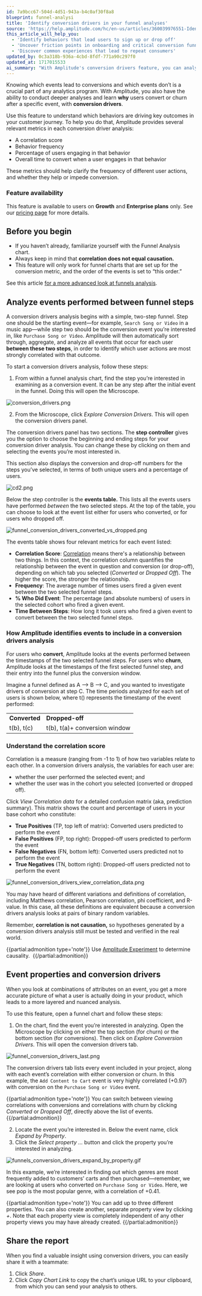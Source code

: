 ```yaml
---
id: 7a9bcc67-504d-4d51-943a-b4c0af30f8a8
blueprint: funnel-analysi
title: 'Identify conversion drivers in your funnel analyses'
source: 'https://help.amplitude.com/hc/en-us/articles/360039976551-Identify-conversion-drivers-in-your-funnel-analyses'
this_article_will_help_you:
  - 'Identify behaviors that lead users to sign up or drop off'
  - 'Uncover friction points in onboarding and critical conversion funnels'
  - 'Discover common experiences that lead to repeat consumers'
updated_by: 0c3a318b-936a-4cbd-8fdf-771a90c297f0
updated_at: 1717015533
ai_summary: "With Amplitude's conversion drivers feature, you can analyze user behaviors leading to conversions. This helps you understand key outcomes in your customer journey. The feature provides metrics like correlation score, behavior frequency, percentage of users engaging, and time to convert. It's available for Growth and Enterprise plans. You can set up a conversion drivers analysis by defining a two-step funnel and exploring events between these steps. The feature allows you to delve deeper into user actions influencing conversions or drop-offs. Remember, correlation doesn't imply causation. Use this insight to optimize your product experience effectively."
---
```

Knowing which events lead to conversions and which events don’t is a crucial part of any analytics program. With Amplitude, you also have the ability to conduct deeper analyses and learn **why** users convert or churn after a specific event, with **conversion drivers**.

Use this feature to understand which behaviors are driving key outcomes in your customer journey. To help you do that, Amplitude provides several relevant metrics in each conversion driver analysis:

* A correlation score
* Behavior frequency
* Percentage of users engaging in that behavior
* Overall time to convert when a user engages in that behavior

These metrics should help clarify the frequency of different user actions, and whether they help or impede conversion.

### Feature availability

This feature is available to users on **Growth** and **Enterprise plans** only. See our [pricing page](https://amplitude.com/pricing) for more details.

## Before you begin

* If you haven’t already, familiarize yourself with the Funnel Analysis chart.
* Always keep in mind that **correlation does not equal causation.**
* This feature will only work for funnel charts that are set up for the conversion metric, and the order of the events is set to “this order.”

See this article [for a more advanced look at funnels analysis](/docs/analytics/charts/funnel-analysis/funnel-analysis-interpret). 

## Analyze events performed between funnel steps

A conversion drivers analysis begins with a simple, two-step funnel. Step one should be the starting event—for example, `Search Song or Video` in a music app—while step two should be the conversion event you’re interested in, like `Purchase Song or Video`. Amplitude will then automatically sort through, aggregate, and analyze all events that occur for each user **between these two steps**, in order to identify which user actions are most strongly correlated with that outcome. 

To start a conversion drivers analysis, follow these steps:

1. From within a funnel analysis chart, find the step you’re interested in examining as a conversion event. It can be any step after the initial event in the funnel. Doing this will open the Microscope.

![conversion_drivers.png](/docs/output/img/funnel-analysis/conversion-drivers-png.png)

2. From the Microscope, click *Explore Conversion Drivers*. This will open the conversion drivers panel.

The conversion drivers panel has two sections. The **step controller** gives you the option to choose the beginning and ending steps for your conversion driver analysis. You can change these by clicking on them and selecting the events you’re most interested in.  
  
This section also displays the conversion and drop-off numbers for the steps you’ve selected, in terms of both unique users and a percentage of users.

![cd2.png](/docs/output/img/funnel-analysis/cd2-png.png)

Below the step controller is the **events table.** This lists all the events users have performed *between* the two selected steps. At the top of the table, you can choose to look at the event list either for users who converted, or for users who dropped off.

![funnel_conversion_drivers_converted_vs_dropped.png](/docs/output/img/funnel-analysis/funnel-conversion-drivers-converted-vs-dropped-png.png)

The events table shows four relevant metrics for each event listed:  

* **Correlation Score**: [Correlation](#01H82R1VSSKZDBJ2RMNNMD25E4) means there's a relationship between two things. In this context, the correlation column quantifies the relationship between the event in question and conversion (or drop-off), depending on which tab you selected (*Converted* or *Dropped Off*). The higher the score, the stronger the relationship.
* **Frequency**: The average number of times users fired a given event between the two selected funnel steps.
* **% Who Did Event**: The percentage (and absolute numbers) of users in the selected cohort who fired a given event.
* **Time Between Steps**: How long it took users who fired a given event to convert between the two selected funnel steps.

### How Amplitude identifies events to include in a conversion drivers analysis

For users who **convert**, Amplitude looks at the events performed between the timestamps of the two selected funnel steps. For users who **churn**, Amplitude looks at the timestamps of the first selected funnel step, and their entry into the funnel plus the conversion window.

Imagine a funnel defined as A --> B --> C, and you wanted to investigate drivers of conversion at step C. The time periods analyzed for each set of users is shown below, where t() represents the timestamp of the event performed:

|  |  |
| --- | --- |
| **Converted** | **Dropped-off** |
| t(b), t(c) | t(b), t(a)+ conversion window |

### Understand the correlation score

Correlation is a measure (ranging from -1 to 1) of how two variables relate to each other. In a conversion drivers analysis, the variables for each user are:

* whether the user performed the selected event; and
* whether the user was in the cohort you selected (converted or dropped off).

Click *View Correlation data* for a detailed confusion matrix (aka, prediction summary). This matrix shows the count and percentage of users in your base cohort who constitute: 

* **True Positives** (TP, top left of matrix): Converted users predicted to perform the event
* **False Positives** (FP, top right): Dropped-off users predicted to perform the event
* **False Negatives** (FN, bottom left): Converted users predicted not to perform the event
* **True Negatives** (TN, bottom right): Dropped-off users predicted not to perform the event

![funnel_conversion_drivers_view_correlation_data.png](/docs/output/img/funnel-analysis/funnel-conversion-drivers-view-correlation-data-png.png)

You may have heard of different variations and definitions of correlation, including Matthews correlation, Pearson correlation, phi coefficient, and R-value. In this case, all these definitions are equivalent because a conversion drivers analysis looks at pairs of binary random variables.

Remember, **correlation is not causation,** so hypotheses generated by a conversion drivers analysis still must be tested and verified in the real world. 

{{partial:admonition type='note'}}
 Use [Amplitude Experiment](https://help.amplitude.com/hc/en-us/articles/360061270232-Amplitude-Experiment-overview-Optimize-your-product-experience-through-A-B-testing) to determine causality. 
{{/partial:admonition}}

## Event properties and conversion drivers

When you look at combinations of attributes on an event, you get a more accurate picture of what a user is actually doing in your product, which leads to a more layered and nuanced analysis.

To use this feature, open a funnel chart and follow these steps:

1. On the chart, find the event you’re interested in analyzing. Open the Microscope by clicking on either the top section (for churn) or the bottom section (for conversions). Then click on *Explore Conversion Drivers*. This will open the conversion drivers tab.  
  
![funnel_conversion_drivers_last.png](/docs/output/img/funnel-analysis/funnel-conversion-drivers-last-png.png)

The conversion drivers tab lists every event included in your project, along with each event’s correlation with either conversion or churn. In this example, the `Add Content to Cart` event is very highly correlated (+0.97) with conversion on the `Purchase Song or Video` event.  
  
{{partial:admonition type='note'}}
You can switch between viewing correlations with conversions and correlations with churn by clicking *Converted* or *Dropped Off*, directly above the list of events.  
{{/partial:admonition}}

2. Locate the event you’re interested in. Below the event name, click *Expand by Property*.
3. Click the *Select property …* button and click the property you’re interested in analyzing.  
  
![funnels_conversion_drivers_expand_by_property.gif](/docs/output/img/funnel-analysis/funnels-conversion-drivers-expand-by-property-gif.gif)  
  
In this example, we’re interested in finding out which genres are most frequently added to customers’ carts and then purchased—remember, we are looking at users who converted on `Purchase Song or Video`. Here, we see pop is the most popular genre, with a correlation of +0.41.

{{partial:admonition type='note'}}
You can add up to three different properties. You can also create another, separate property view by clicking *+*. Note that each property view is completely independent of any other property views you may have already created.
{{/partial:admonition}}

## Share the report

When you find a valuable insight using conversion drivers, you can easily share it with a teammate:

1. Click *Share*.
2. Click *Copy Chart Link* to copy the chart’s unique URL to your clipboard, from which you can send your analysis to others.